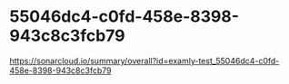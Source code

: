 # 55046dc4-c0fd-458e-8398-943c8c3fcb79
https://sonarcloud.io/summary/overall?id=examly-test_55046dc4-c0fd-458e-8398-943c8c3fcb79
